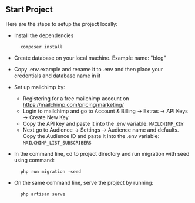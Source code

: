 ## Start Project

Here are the steps to setup the project locally:<br>
- Install the dependencies
  <pre>
    <code>composer install</code>
  </pre>
- Create database on your local machine. Example name: "blog"
- Copy .env.example and rename it to .env and then place your credentials and database name in it
- Set up mailchimp by:
  - Registering for a free mailchimp account on https://mailchimp.com/pricing/marketing/ 
  - Login to mailchimp and go to Account & Billing -> Extras -> API Keys -> Create New Key
  - Copy the API key and paste it into the .env variable: <code>MAILCHIMP_KEY</code>
  - Next go to Audience -> Settings -> Audience name and defaults.<br>
    Copy the Audience ID and paste it into the .env variable: <code>MAILCHIMP_LIST_SUBSCRIBERS</code>
- In the command line, cd to project directory and run migration with seed using command: <br>
  <pre>
    <code>php run migration -seed</code>
  </pre>

- On the same command line, serve the project by running: <br>
  <pre>
    <code>php artisan serve</code>
  </pre>